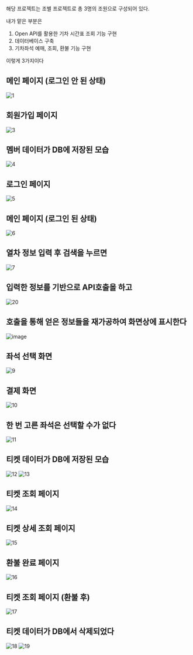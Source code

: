 해당 프로젝트는 조별 프로젝트로 총 3명의 조원으로 구성되어 있다.

내가 맡은 부분은 
1. Open API를 활용한 기차 시간표 조회 기능 구현
2. 데이터베이스 구축
3. 기차좌석 예매, 조회, 환불 기능 구현

이렇게 3가지이다

## 메인 페이지 (로그인 안 된 상태)
![1](https://github.com/user-attachments/assets/b964446a-7021-4e86-9bb8-c007a6b21ffd)

## 회원가입 페이지
![3](https://github.com/user-attachments/assets/10161a92-415b-47ac-8a7c-9c2f5a2173d4)

## 멤버 데이터가 DB에 저장된 모습
![4](https://github.com/user-attachments/assets/bfaaa462-ea01-483b-8b7f-0fcbf65df3ba)

## 로그인 페이지
![5](https://github.com/user-attachments/assets/71bcff60-7ade-473e-838c-4f17f724d37e)

## 메인 페이지 (로그인 된 상태)
![6](https://github.com/user-attachments/assets/da25c098-ebfc-4706-a60b-0365b978d503)

## 열차 정보 입력 후 검색을 누르면
![7](https://github.com/user-attachments/assets/105a47bd-9a08-4d19-9ef7-9bd7c9af96b7)

## 입력한 정보를 기반으로 API호출을 하고
![20](https://github.com/user-attachments/assets/74e6c37b-e23d-4753-8d4b-d00f50e8870d)

## 호출을 통해 얻은 정보들을 재가공하여 화면상에 표시한다
![image](https://github.com/user-attachments/assets/658202fa-cf6b-4e26-918a-79624594134a)

## 좌석 선택 화면
![9](https://github.com/user-attachments/assets/0e9f6b07-2a0d-4669-8178-b1246ba97978)

## 결제 화면
![10](https://github.com/user-attachments/assets/7eeef8bc-3f09-497d-ab44-99d8a9589c50)

## 한 번 고른 좌석은 선택할 수가 없다
![11](https://github.com/user-attachments/assets/7da3eacf-e265-4d1a-9c64-3f0a6aba721a)

## 티켓 데이터가 DB에 저장된 모습
![12](https://github.com/user-attachments/assets/780b0e70-74f5-4b56-a378-603ba53b7f84)
![13](https://github.com/user-attachments/assets/0dd6cadc-75ee-47ed-90ac-720fec62e5e8)

## 티켓 조회 페이지
![14](https://github.com/user-attachments/assets/3e0cf2c7-a27d-460b-b574-59037d3ede5e)

## 티켓 상세 조회 페이지
![15](https://github.com/user-attachments/assets/e9a0ddcb-28ad-430b-8085-ecee93bed67e)

## 환불 완료 페이지
![16](https://github.com/user-attachments/assets/aa59e1ae-9e35-4457-8787-7b76267f182c)

## 티켓 조회 페이지 (환불 후)
![17](https://github.com/user-attachments/assets/df9a856e-0acc-44a2-82f2-01a0672851c4)

## 티켓 데이터가 DB에서 삭제되었다
![18](https://github.com/user-attachments/assets/a05419e2-36e1-4bba-9e4d-b43a125ebed2)
![19](https://github.com/user-attachments/assets/cbea6bad-046a-469c-95ae-1c4260f2003e)
